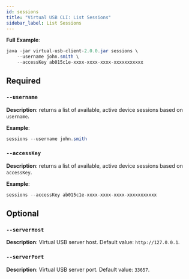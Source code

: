 ```yaml
---
id: sessions
title: "Virtual USB CLI: List Sessions"
sidebar_label: List Sessions
---
```


__Full Example__:

```java
java -jar virtual-usb-client-2.0.0.jar sessions \
    --username john.smith \
    --accessKey ab015c1e-xxxx-xxxx-xxxx-xxxxxxxxxxx
```
## Required

### `--username`
__Description__: returns a list of available, active device sessions based on `username`.

__Example__:
```java
sessions --username john.smith
```

### `--accessKey`
__Description__: returns a list of available, active device sessions based on `accessKey`.

__Example__:
```java
sessions --accessKey ab015c1e-xxxx-xxxx-xxxx-xxxxxxxxxxx
```

## Optional

### `--serverHost`
__Description__: Virtual USB server host. Default value: `http://127.0.0.1`.

### `--serverPort`
__Description__: Virtual USB server port. Default value: `33657`.
